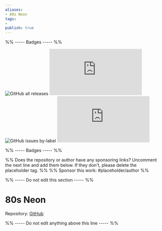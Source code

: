 ```yaml
---
aliases:
- 80s Neon
tags: 
- 
publish: true
---
```


%% ----- Badges ----- %%

![GitHub all releases](https://img.shields.io/github/downloads/deathau/80s-Neon-for-Obsidian.md/total?color=573E7A&logo=github&style=for-the-badge) 
![GitHub manifest version](https://img.shields.io/github/manifest-json/v/deathau/80s-Neon-for-Obsidian.md?color=573E7A&logo=github&style=for-the-badge) 
![GitHub issues by-label](https://img.shields.io/github/issues/deathau/80s-Neon-for-Obsidian.md/help%20wanted?color=573E7A&logo=github&style=for-the-badge) 
![GitHub Repo stars](https://img.shields.io/github/stars/deathau/80s-Neon-for-Obsidian.md?color=573E7A&logo=github&style=for-the-badge)

%% ----- Badges ----- %%

%% Does the repository or author have any sponsoring links? Uncomment the next line and add them below. If they don't, please delete the placeholder tag. %%
%% Sponsor this work: #placeholder/author %%

%% ----- Do not edit this section ----- %%

# 80s Neon

Repository: [GitHub](https://github.com/deathau/80s-Neon-for-Obsidian.md)



%% ----- Do not edit anything above this line ----- %% 
